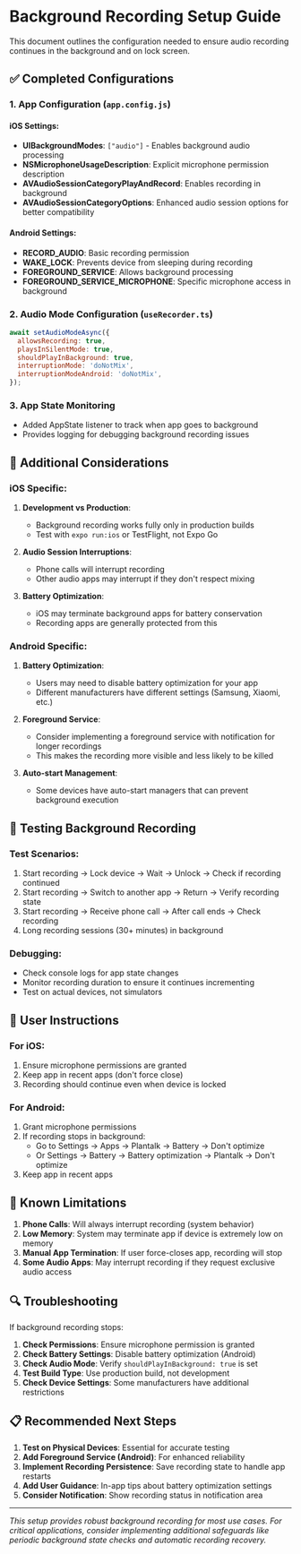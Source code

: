 # Background Recording Setup Guide

This document outlines the configuration needed to ensure audio recording continues in the background and on lock screen.

## ✅ Completed Configurations

### 1. App Configuration (`app.config.js`)

#### iOS Settings:
- **UIBackgroundModes**: `["audio"]` - Enables background audio processing
- **NSMicrophoneUsageDescription**: Explicit microphone permission description
- **AVAudioSessionCategoryPlayAndRecord**: Enables recording in background
- **AVAudioSessionCategoryOptions**: Enhanced audio session options for better compatibility

#### Android Settings:
- **RECORD_AUDIO**: Basic recording permission
- **WAKE_LOCK**: Prevents device from sleeping during recording
- **FOREGROUND_SERVICE**: Allows background processing
- **FOREGROUND_SERVICE_MICROPHONE**: Specific microphone access in background

### 2. Audio Mode Configuration (`useRecorder.ts`)

```javascript
await setAudioModeAsync({
  allowsRecording: true,
  playsInSilentMode: true,
  shouldPlayInBackground: true,
  interruptionMode: 'doNotMix',
  interruptionModeAndroid: 'doNotMix',
});
```

### 3. App State Monitoring
- Added AppState listener to track when app goes to background
- Provides logging for debugging background recording issues

## 🔧 Additional Considerations

### iOS Specific:

1. **Development vs Production**:
   - Background recording works fully only in production builds
   - Test with `expo run:ios` or TestFlight, not Expo Go

2. **Audio Session Interruptions**:
   - Phone calls will interrupt recording
   - Other audio apps may interrupt if they don't respect mixing

3. **Battery Optimization**:
   - iOS may terminate background apps for battery conservation
   - Recording apps are generally protected from this

### Android Specific:

1. **Battery Optimization**:
   - Users may need to disable battery optimization for your app
   - Different manufacturers have different settings (Samsung, Xiaomi, etc.)

2. **Foreground Service**:
   - Consider implementing a foreground service with notification for longer recordings
   - This makes the recording more visible and less likely to be killed

3. **Auto-start Management**:
   - Some devices have auto-start managers that can prevent background execution

## 🧪 Testing Background Recording

### Test Scenarios:
1. Start recording → Lock device → Wait → Unlock → Check if recording continued
2. Start recording → Switch to another app → Return → Verify recording state
3. Start recording → Receive phone call → After call ends → Check recording
4. Long recording sessions (30+ minutes) in background

### Debugging:
- Check console logs for app state changes
- Monitor recording duration to ensure it continues incrementing
- Test on actual devices, not simulators

## 📱 User Instructions

### For iOS:
1. Ensure microphone permissions are granted
2. Keep app in recent apps (don't force close)
3. Recording should continue even when device is locked

### For Android:
1. Grant microphone permissions
2. If recording stops in background:
   - Go to Settings → Apps → Plantalk → Battery → Don't optimize
   - Or Settings → Battery → Battery optimization → Plantalk → Don't optimize
3. Keep app in recent apps

## 🚨 Known Limitations

1. **Phone Calls**: Will always interrupt recording (system behavior)
2. **Low Memory**: System may terminate app if device is extremely low on memory
3. **Manual App Termination**: If user force-closes app, recording will stop
4. **Some Audio Apps**: May interrupt recording if they request exclusive audio access

## 🔍 Troubleshooting

If background recording stops:

1. **Check Permissions**: Ensure microphone permission is granted
2. **Check Battery Settings**: Disable battery optimization (Android)
3. **Check Audio Mode**: Verify `shouldPlayInBackground: true` is set
4. **Test Build Type**: Use production build, not development
5. **Check Device Settings**: Some manufacturers have additional restrictions

## 📋 Recommended Next Steps

1. **Test on Physical Devices**: Essential for accurate testing
2. **Add Foreground Service (Android)**: For enhanced reliability
3. **Implement Recording Persistence**: Save recording state to handle app restarts
4. **Add User Guidance**: In-app tips about battery optimization settings
5. **Consider Notification**: Show recording status in notification area

---

*This setup provides robust background recording for most use cases. For critical applications, consider implementing additional safeguards like periodic background state checks and automatic recording recovery.* 